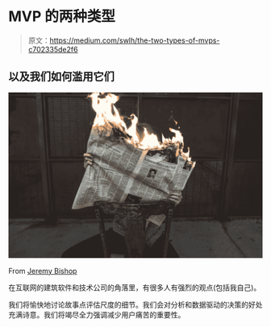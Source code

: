 # MVP 的两种类型

> 原文：<https://medium.com/swlh/the-two-types-of-mvps-c702335de2f6>

## 以及我们如何滥用它们

![](img/9e459cd70494c73657887f91464731cf.png)

From [Jeremy Bishop](https://unsplash.com/@jeremybishop)

在互联网的建筑软件和技术公司的角落里，有很多人有强烈的观点(包括我自己)。

我们将愉快地讨论故事点评估尺度的细节。我们会对分析和数据驱动的决策的好处充满诗意。我们将竭尽全力强调减少用户痛苦的重要性。
